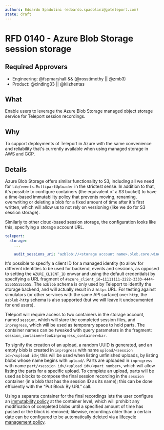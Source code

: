 ```yaml
---
authors: Edoardo Spadolini (edoardo.spadolini@goteleport.com)
state: draft
---
```


# RFD 0140 - Azure Blob Storage session storage

## Required Approvers

* Engineering: @fspmarshall && (@rosstimothy || @zmb3)
* Product: @xinding33 || @klizhentas

## What

Enable users to leverage the Azure Blob Storage managed object storage service for Teleport session recordings.

## Why

To support deployments of Teleport in Azure with the same convenience and reliability that's currently available when using managed storage in AWS and GCP.

## Details

Azure Blob Storage offers similar functionality to S3, including all we need for `lib/events.MultipartUploader` in the strictest sense. In addition to that, it's possible to configure containers (the equivalent of a S3 bucket) to have a time-based immutability policy that prevents moving, renaming, overwriting or deleting a blob for a fixed amount of time after it's first written, which will allow us to not rely on versioning (like we do for S3 session storage).

Similarly to other cloud-based session storage, the configuration looks like this, specifying a storage account URL.

```yaml
teleport:
  storage:
    ...

    audit_sessions_uri: "azblob://<storage account name>.blob.core.windows.net"
```

It's possible to specify a client ID for a managed identity (to allow for different identities to be used for backend, events and sessions, as opposed to setting the `AZURE_CLIENT_ID` envvar and using the default credentials) by specifying a URL fragment of `#azure_client_id=11111111-2222-3333-4444-555555555555`. The `azblob` schema is only used by Teleport to identify the storage backend, and will actually result in a `https` URL. For testing against simulators (or other services with the same API surface) over `http`, the `azblob-http` schema is also supported (but we will leave it undocumented for end users).

Teleport will require access to two containers in the storage account, named `session`, which will store the completed session files, and `inprogress`, which will be used as temporary space to hold parts. The container names can be tweaked with query parameters in the fragment: `session_container=foo&inprogress_container=bar`.

To signify the creation of an upload, a random UUID is generated, and an empty blob is created in `inprogress` with name `upload/<session id>/<upload id>`; this will be used when listing unfinished uploads, by listing blobs whose name begins with `upload/`. Parts are uploaded in `inprogress` with name `part/<session id>/<upload id>/<part number>`, which will allow listing the parts for a specific upload. To complete an upload, parts will be used as blocks to compose the final session recording in the `session` container (in a blob that has the session ID as its name); this can be done efficiently with the "Put Block By URL" call.

Using a separate container for the final recordings lets the user configure an [immutability policy](https://docs.microsoft.com/en-us/azure/storage/blobs/immutable-time-based-retention-policy-overview) at the container level, which will prohibit any modification of completed blobs until a specified amount of time has passed or the block is removed; likewise, recordings older than a certain date can be configured to be automatically deleted via a [lifecycle management policy](https://docs.microsoft.com/en-us/azure/storage/blobs/lifecycle-management-overview).
